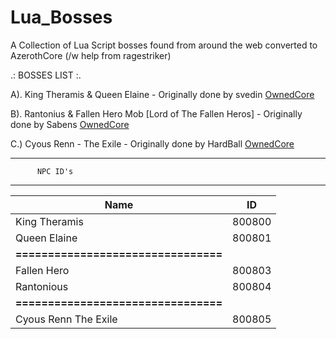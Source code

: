 # Lua_Bosses
A Collection of Lua Script bosses found from around the web converted to AzerothCore (/w help from ragestriker)


.: BOSSES LIST :.

A). King Theramis & Queen Elaine - Originally done by svedin [OwnedCore](https://www.ownedcore.com/forums/world-of-warcraft/world-of-warcraft-emulator-servers/wow-emu-general-releases/196935-release-boss-fight-lua-sql-x2.html)

B). Rantonius & Fallen Hero Mob [Lord of The Fallen Heros] - Originally done by Sabens [OwnedCore](https://www.ownedcore.com/forums/world-of-warcraft/world-of-warcraft-emulator-servers/157547-project-lord-of-fallen-heros.html)

C.) Cyous Renn - The Exile - Originally done by HardBall [OwnedCore](https://www.ownedcore.com/forums/world-of-warcraft/world-of-warcraft-emulator-servers/wow-emu-general-releases/277834-lua-cyous-renn-exile.html)






************************************
          NPC ID's
************************************
| Name             | ID      |
|------------------|---------|
| King Theramis    | 800800  |
| Queen Elaine     | 800801  |
| **================================** |
| Fallen Hero      | 800803  |
| Rantonious       | 800804  |
| **================================** |
| Cyous Renn The Exile | 800805 |

